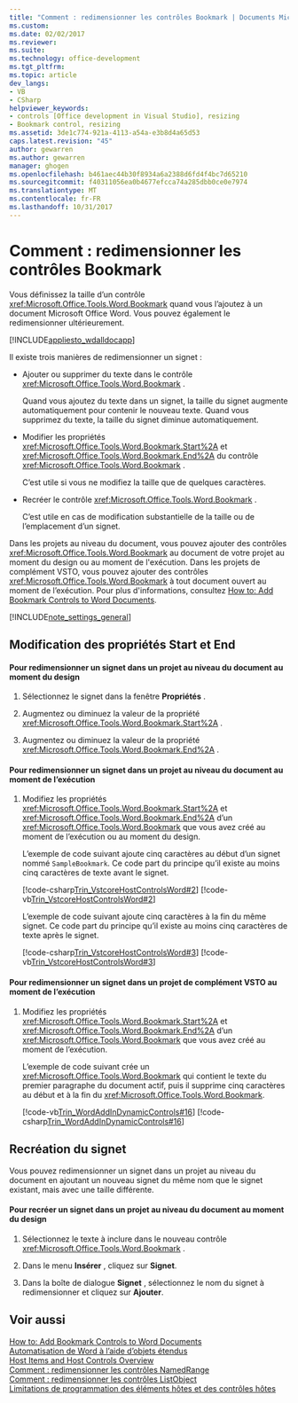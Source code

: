```yaml
---
title: "Comment : redimensionner les contrôles Bookmark | Documents Microsoft"
ms.custom: 
ms.date: 02/02/2017
ms.reviewer: 
ms.suite: 
ms.technology: office-development
ms.tgt_pltfrm: 
ms.topic: article
dev_langs:
- VB
- CSharp
helpviewer_keywords:
- controls [Office development in Visual Studio], resizing
- Bookmark control, resizing
ms.assetid: 3de1c774-921a-4113-a54a-e3b8d4a65d53
caps.latest.revision: "45"
author: gewarren
ms.author: gewarren
manager: ghogen
ms.openlocfilehash: b461aec44b30f8934a6a2388d6fd4f4bc7d65210
ms.sourcegitcommit: f40311056ea0b4677efcca74a285dbb0ce0e7974
ms.translationtype: MT
ms.contentlocale: fr-FR
ms.lasthandoff: 10/31/2017
---
```

# <a name="how-to-resize-bookmark-controls"></a>Comment : redimensionner les contrôles Bookmark
  Vous définissez la taille d’un contrôle <xref:Microsoft.Office.Tools.Word.Bookmark> quand vous l’ajoutez à un document Microsoft Office Word. Vous pouvez également le redimensionner ultérieurement.  
  
 [!INCLUDE[appliesto_wdalldocapp](../vsto/includes/appliesto-wdalldocapp-md.md)]  
  
 Il existe trois manières de redimensionner un signet :  
  
-   Ajouter ou supprimer du texte dans le contrôle <xref:Microsoft.Office.Tools.Word.Bookmark> .  
  
     Quand vous ajoutez du texte dans un signet, la taille du signet augmente automatiquement pour contenir le nouveau texte. Quand vous supprimez du texte, la taille du signet diminue automatiquement.  
  
-   Modifier les propriétés <xref:Microsoft.Office.Tools.Word.Bookmark.Start%2A> et <xref:Microsoft.Office.Tools.Word.Bookmark.End%2A> du contrôle <xref:Microsoft.Office.Tools.Word.Bookmark> .  
  
     C’est utile si vous ne modifiez la taille que de quelques caractères.  
  
-   Recréer le contrôle <xref:Microsoft.Office.Tools.Word.Bookmark> .  
  
     C’est utile en cas de modification substantielle de la taille ou de l’emplacement d’un signet.  
  
 Dans les projets au niveau du document, vous pouvez ajouter des contrôles <xref:Microsoft.Office.Tools.Word.Bookmark> au document de votre projet au moment du design ou au moment de l'exécution. Dans les projets de complément VSTO, vous pouvez ajouter des contrôles <xref:Microsoft.Office.Tools.Word.Bookmark> à tout document ouvert au moment de l’exécution. Pour plus d'informations, consultez [How to: Add Bookmark Controls to Word Documents](../vsto/how-to-add-bookmark-controls-to-word-documents.md).  
  
 [!INCLUDE[note_settings_general](../sharepoint/includes/note-settings-general-md.md)]  
  
## <a name="changing-the-start-and-end-properties"></a>Modification des propriétés Start et End  
  
#### <a name="to-resize-a-bookmark-in-a-document-level-project-at-design-time"></a>Pour redimensionner un signet dans un projet au niveau du document au moment du design  
  
1.  Sélectionnez le signet dans la fenêtre **Propriétés** .  
  
2.  Augmentez ou diminuez la valeur de la propriété <xref:Microsoft.Office.Tools.Word.Bookmark.Start%2A> .  
  
3.  Augmentez ou diminuez la valeur de la propriété <xref:Microsoft.Office.Tools.Word.Bookmark.End%2A> .  
  
#### <a name="to-resize-a-bookmark-in-a-document-level-project-at-run-time"></a>Pour redimensionner un signet dans un projet au niveau du document au moment de l’exécution  
  
1.  Modifiez les propriétés <xref:Microsoft.Office.Tools.Word.Bookmark.Start%2A> et <xref:Microsoft.Office.Tools.Word.Bookmark.End%2A> d’un <xref:Microsoft.Office.Tools.Word.Bookmark> que vous avez créé au moment de l’exécution ou au moment du design.  
  
     L’exemple de code suivant ajoute cinq caractères au début d’un signet nommé `SampleBookmark`. Ce code part du principe qu’il existe au moins cinq caractères de texte avant le signet.  
  
     [!code-csharp[Trin_VstcoreHostControlsWord#2](../vsto/codesnippet/CSharp/trin_vstcorehostcontrolsword/ThisDocument.cs#2)]
     [!code-vb[Trin_VstcoreHostControlsWord#2](../vsto/codesnippet/VisualBasic/Trin_VstcoreHostControlsWordVB/ThisDocument.vb#2)]  
  
     L’exemple de code suivant ajoute cinq caractères à la fin du même signet. Ce code part du principe qu’il existe au moins cinq caractères de texte après le signet.  
  
     [!code-csharp[Trin_VstcoreHostControlsWord#3](../vsto/codesnippet/CSharp/trin_vstcorehostcontrolsword/ThisDocument.cs#3)]
     [!code-vb[Trin_VstcoreHostControlsWord#3](../vsto/codesnippet/VisualBasic/Trin_VstcoreHostControlsWordVB/ThisDocument.vb#3)]  
  
#### <a name="to-resize-a-bookmark-in-an-vsto-add-in-project-at-run-time"></a>Pour redimensionner un signet dans un projet de complément VSTO au moment de l’exécution  
  
1.  Modifiez les propriétés <xref:Microsoft.Office.Tools.Word.Bookmark.Start%2A> et <xref:Microsoft.Office.Tools.Word.Bookmark.End%2A> d’un <xref:Microsoft.Office.Tools.Word.Bookmark> que vous avez créé au moment de l’exécution.  
  
     L’exemple de code suivant crée un <xref:Microsoft.Office.Tools.Word.Bookmark> qui contient le texte du premier paragraphe du document actif, puis il supprime cinq caractères au début et à la fin du <xref:Microsoft.Office.Tools.Word.Bookmark>.  
  
     [!code-vb[Trin_WordAddInDynamicControls#16](../vsto/codesnippet/VisualBasic/trin_wordaddindynamiccontrols/ThisAddIn.vb#16)]
     [!code-csharp[Trin_WordAddInDynamicControls#16](../vsto/codesnippet/CSharp/Trin_WordAddInDynamicControls/ThisAddIn.cs#16)]  
  
## <a name="recreating-the-bookmark"></a>Recréation du signet  
 Vous pouvez redimensionner un signet dans un projet au niveau du document en ajoutant un nouveau signet du même nom que le signet existant, mais avec une taille différente.  
  
#### <a name="to-recreate-a-bookmark-in-a-document-level-project-at-design-time"></a>Pour recréer un signet dans un projet au niveau du document au moment du design  
  
1.  Sélectionnez le texte à inclure dans le nouveau contrôle <xref:Microsoft.Office.Tools.Word.Bookmark> .  
  
2.  Dans le menu **Insérer** , cliquez sur **Signet**.  
  
3.  Dans la boîte de dialogue **Signet** , sélectionnez le nom du signet à redimensionner et cliquez sur **Ajouter**.  
  
## <a name="see-also"></a>Voir aussi  
 [How to: Add Bookmark Controls to Word Documents](../vsto/how-to-add-bookmark-controls-to-word-documents.md)   
 [Automatisation de Word à l’aide d’objets étendus](../vsto/automating-word-by-using-extended-objects.md)   
 [Host Items and Host Controls Overview](../vsto/host-items-and-host-controls-overview.md)   
 [Comment : redimensionner les contrôles NamedRange](../vsto/how-to-resize-namedrange-controls.md)   
 [Comment : redimensionner les contrôles ListObject](../vsto/how-to-resize-listobject-controls.md)   
 [Limitations de programmation des éléments hôtes et des contrôles hôtes](../vsto/programmatic-limitations-of-host-items-and-host-controls.md)  
  
  